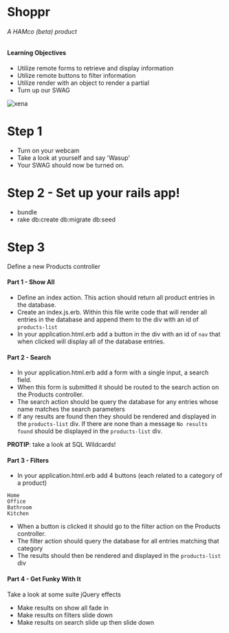 # Shoppr
###### A HAMco (beta) product

#### Learning Objectives
- Utilize remote forms to retrieve and display information
- Utilize remote buttons to filter information
- Utilize render with an object to render a partial
- Turn up our SWAG

![xena](http://imgur.com/RIyVb5I)


# Step 1
- Turn on your webcam
- Take a look at yourself and say 'Wasup'
- Your SWAG should now be turned on.

# Step 2 - Set up your rails app!
- bundle
- rake db:create db:migrate db:seed

# Step 3

Define a new Products controller

#### Part 1 - Show All
- Define an index action. This action should return all product entries in the database.
- Create an index.js.erb. Within this file write code that will render all entries in the database and append them to the div with an id of `products-list`
- In your application.html.erb add a button in the div with an id of `nav` that when clicked will display all of the database entries.

#### Part 2 - Search
- In your application.html.erb add a form with a single input, a search field.
- When this form is submitted it should be routed to the search action on the Products controller.
- The search action should be query the database for any entries whose name matches the search parameters
- If any results are found then they should be rendered and displayed in the `products-list` div. If there are none than a message `No results found` should be displayed in the `products-list` div.

__PROTIP__: take a look at SQL Wildcards!

#### Part 3 - Filters
- In your application.html.erb add 4 buttons (each related to a category of a product)
```
Home
Office
Bathroom
Kitchen
```
- When a button is clicked it should go to the filter action on the Products controller.
- The filter action should query the database for all entries matching that category
- The results should then be rendered and displayed in the `products-list` div

#### Part 4 - Get Funky With It
Take a look at some suite jQuery effects

- Make results on show all fade in
- Make results on filters slide down
- Make results on search slide up then slide down
